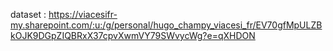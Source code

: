 dataset : https://viacesifr-my.sharepoint.com/:u:/g/personal/hugo_champy_viacesi_fr/EV70gfMpULZBkOJK9DGpZIQBRxX37cpvXwmVY79SWvycWg?e=qXHDON
